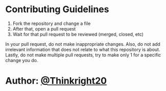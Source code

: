 # Contributing Guidelines

1. Fork the repository and change a file
2. After that, open a pull request
3. Wait for that pull request to be reviewed (merged, closed, etc)

In your pull request, do not make inappropriate changes.
Also, do not add irrelevant information that does not relate to what this repository is about.
Lastly, do not make multiple pull requests, try to make only 1 for a specific change you do.

# Author: [@Thinkright20](https://github.com/Thinkright20)
